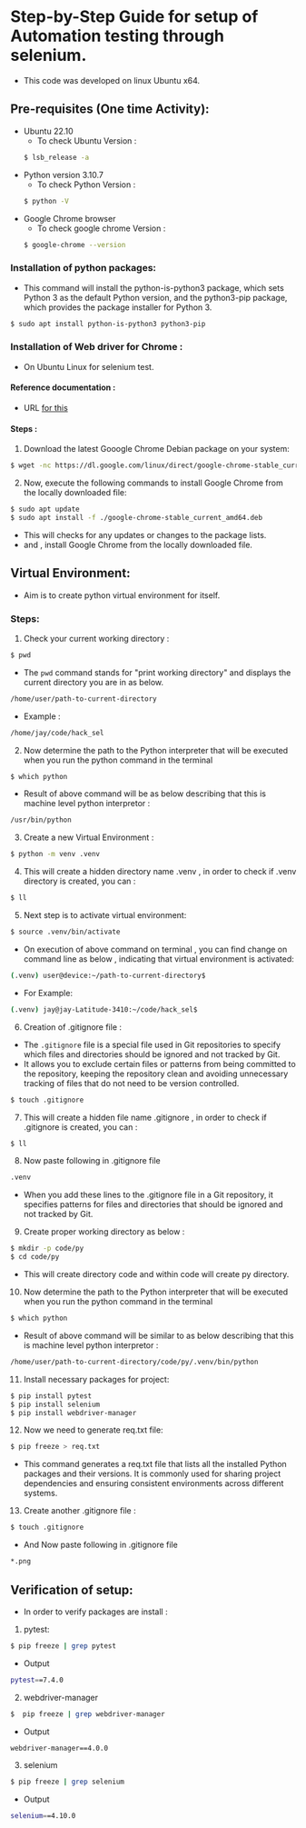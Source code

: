 # Step-by-Step Guide for setup of   Automation testing  through selenium.

* This code was developed on linux Ubuntu x64.

## Pre-requisites (One time Activity):
* Ubuntu 22.10 
    - To check Ubuntu Version :
    ```bash
    $ lsb_release -a
    ``` 
* Python version 3.10.7
    - To check Python  Version :
    ```bash
    $ python -V
    ``` 
* Google Chrome browser
    - To check google chrome Version :
    ```bash
    $ google-chrome --version
    ```


### Installation of python packages:

- This command will install the python-is-python3 package, which sets Python 3 as the default Python version, and the python3-pip package, which provides the package installer for Python 3. 

``` bash
$ sudo apt install python-is-python3 python3-pip

```

### Installation of Web driver for Chrome :
- On Ubuntu Linux for selenium test.

#### Reference documentation :
- URL [for this](https://tecadmin.net/setup-selenium-with-python-on-ubuntu-debian/)

#### Steps :

1. Download the latest Gooogle Chrome Debian package on your system:
```bash
$ wget -nc https://dl.google.com/linux/direct/google-chrome-stable_current_amd64.deb 
```
2. Now, execute the following commands to install Google Chrome from the locally downloaded file:
```bash
$ sudo apt update 
$ sudo apt install -f ./google-chrome-stable_current_amd64.deb 
```
- This will checks for any updates or changes to the package lists.
- and , install Google Chrome from the locally downloaded file.

## Virtual Environment:
-  Aim is to  create python virtual environment for itself.

### Steps:

1.  Check your current working directory :
```bash
$ pwd
```
- The `pwd` command stands for "print working directory" and displays the current directory you are in as below.

```bash
/home/user/path-to-current-directory
```
* Example :
```bash
/home/jay/code/hack_sel
```

2. Now determine the path to the Python interpreter that will be executed when you run the python command in the terminal

```bash
$ which python
```
 - Result of above command will be as below describing that this is machine level python interpretor :
```bash
/usr/bin/python 
```

3. Create a new Virtual Environment :
```bash
$ python -m venv .venv
```

4. This will create a hidden directory name .venv , in order to check if .venv directory is created, you can :
```bash
$ ll
```

5. Next step is to activate virtual environment:
```bash
$ source .venv/bin/activate
```
 - On execution of above command on terminal , you can find change on command line as below , indicating that virtual environment is activated:

```bash
(.venv) user@device:~/path-to-current-directory$
```

* For Example:
```bash
(.venv) jay@jay-Latitude-3410:~/code/hack_sel$ 
```


6. Creation of .gitignore file :
- The `.gitignore` file is a special file used in Git repositories to specify which files and directories should be ignored and not tracked by Git.
- It allows you to exclude certain files or patterns from being committed to the repository, keeping the repository clean and avoiding unnecessary tracking of files that do not need to be version controlled.

``` bash
$ touch .gitignore
```

7. This will create a hidden file name .gitignore , in order to check if .gitignore is created, you can :
```bash
$ ll
```

8. Now paste following in .gitignore file
```bash
.venv
```
- When you add these lines to the .gitignore file in a Git repository, it specifies patterns for files and directories that should be ignored and not tracked by Git.


9. Create proper working directory as below :
```bash
$ mkdir -p code/py
$ cd code/py
```
- This will create directory code and within code will create py directory.

10. Now determine the path to the Python interpreter that will be executed when you run the python command in the terminal

```bash
$ which python
```
- Result of above command will be similar to  as below describing that this is machine level python interpretor :

```bash 
/home/user/path-to-current-directory/code/py/.venv/bin/python
```

11. Install necessary packages for project:

```bash
$ pip install pytest 
$ pip install selenium
$ pip install webdriver-manager 
```

12. Now we need to generate req.txt file:
```bash
$ pip freeze > req.txt
```

- This command generates a req.txt file that lists all the installed Python packages and their versions. It is commonly used for sharing project dependencies and ensuring consistent environments across different systems.

13. Create another  .gitignore file :

``` bash
$ touch .gitignore
```
* And  Now paste following in .gitignore file
```bash
*.png
```

## Verification of setup:

- In order to verify packages are install :

1. pytest:

```bash
$ pip freeze | grep pytest
```
- Output
```bash
pytest==7.4.0
```

2. webdriver-manager

```bash
$  pip freeze | grep webdriver-manager
```
- Output
```bash
webdriver-manager==4.0.0
```
3. selenium

```bash
$ pip freeze | grep selenium
```
- Output
```bash
selenium==4.10.0
```
